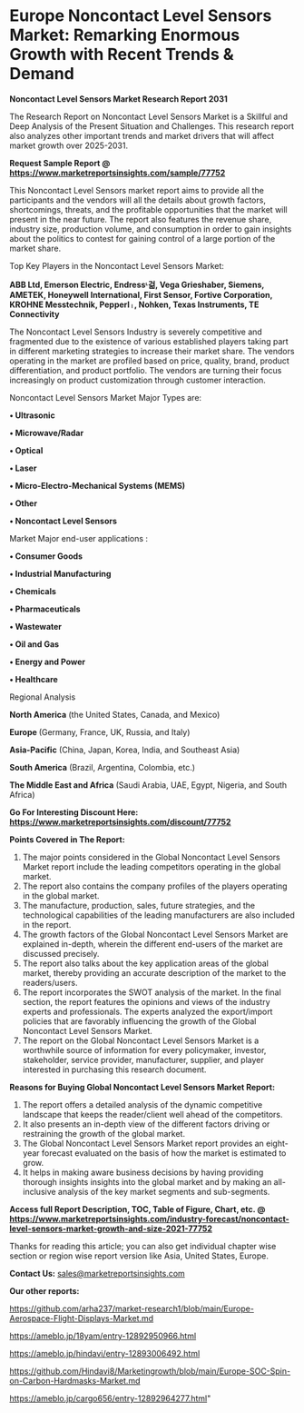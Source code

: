 # Europe Noncontact Level Sensors Market: Remarking Enormous Growth with Recent Trends & Demand

<strong>Noncontact Level Sensors Market Research Report 2031</strong>

The Research Report on Noncontact Level Sensors Market is a Skillful and Deep Analysis of the Present Situation and Challenges. This research report also analyzes other important trends and market drivers that will affect market growth over 2025-2031.

<strong>Request Sample Report @ <a href=https://www.marketreportsinsights.com/sample/77752>https://www.marketreportsinsights.com/sample/77752</a></strong>

This Noncontact Level Sensors market report aims to provide all the participants and the vendors will all the details about growth factors, shortcomings, threats, and the profitable opportunities that the market will present in the near future. The report also features the revenue share, industry size, production volume, and consumption in order to gain insights about the politics to contest for gaining control of a large portion of the market share.

Top Key Players in the Noncontact Level Sensors Market:

<strong>ABB Ltd, Emerson Electric, Endressᶫ걺, Vega Grieshaber, Siemens, AMETEK, Honeywell International, First Sensor, Fortive Corporation, KROHNE Messtechnik, Pepperlᛧ, Nohken, Texas Instruments, TE Connectivity</strong>

The Noncontact Level Sensors Industry is severely competitive and fragmented due to the existence of various established players taking part in different marketing strategies to increase their market share. The vendors operating in the market are profiled based on price, quality, brand, product differentiation, and product portfolio. The vendors are turning their focus increasingly on product customization through customer interaction.

Noncontact Level Sensors Market Major Types are:

<strong>• Ultrasonic

• Microwave/Radar

• Optical

• Laser

• Micro-Electro-Mechanical Systems (MEMS)

• Other

• Noncontact Level Sensors</strong>

Market Major end-user applications :

<strong>• Consumer Goods

• Industrial Manufacturing

• Chemicals

• Pharmaceuticals

• Wastewater

• Oil and Gas

• Energy and Power

• Healthcare</strong>

Regional Analysis

</u><strong><b>North America</b></strong> (the United States, Canada, and Mexico)

<strong><b>Europe </b></strong>(Germany, France, UK, Russia, and Italy)

<strong><b>Asia-Pacific</b></strong> (China, Japan, Korea, India, and Southeast Asia)

<strong><b>South America</b></strong> (Brazil, Argentina, Colombia, etc.)

<strong><b>The Middle East and Africa</b></strong> (Saudi Arabia, UAE, Egypt, Nigeria, and South Africa)

<strong>Go For Interesting Discount Here: <a href=https://www.marketreportsinsights.com/discount/77752>https://www.marketreportsinsights.com/discount/77752</a></strong>

<strong>Points Covered in The Report:</strong>
<ol>
  <li>The major points considered in the Global Noncontact Level Sensors Market report include the leading competitors operating in the global market.</li>
  <li>The report also contains the company profiles of the players operating in the global market.</li>
  <li>The manufacture, production, sales, future strategies, and the technological capabilities of the leading manufacturers are also included in the report.</li>
  <li>The growth factors of the Global Noncontact Level Sensors Market are explained in-depth, wherein the different end-users of the market are discussed precisely.</li>
  <li>The report also talks about the key application areas of the global market, thereby providing an accurate description of the market to the readers/users.</li>
  <li>The report incorporates the SWOT analysis of the market. In the final section, the report features the opinions and views of the industry experts and professionals. The experts analyzed the export/import policies that are favorably influencing the growth of the Global Noncontact Level Sensors Market.</li>
  <li>The report on the Global Noncontact Level Sensors Market is a worthwhile source of information for every policymaker, investor, stakeholder, service provider, manufacturer, supplier, and player interested in purchasing this research document.</li>
</ol>
<strong>Reasons for Buying Global Noncontact Level Sensors Market Report:</strong>

<ol>
  <li>The report offers a detailed analysis of the dynamic competitive landscape that keeps the reader/client well ahead of the competitors.</li>
  <li>It also presents an in-depth view of the different factors driving or restraining the growth of the global market.</li>
  <li>The Global Noncontact Level Sensors Market report provides an eight-year forecast evaluated on the basis of how the market is estimated to grow.</li>
  <li>It helps in making aware business decisions by having providing thorough insights insights into the global market and by making an all-inclusive analysis of the key market segments and sub-segments.</li>
</ol>
<strong>Access full Report Description, TOC, Table of Figure, Chart, etc. @ <a href=https://www.marketreportsinsights.com/industry-forecast/noncontact-level-sensors-market-growth-and-size-2021-77752>https://www.marketreportsinsights.com/industry-forecast/noncontact-level-sensors-market-growth-and-size-2021-77752</a></strong>


Thanks for reading this article; you can also get individual chapter wise section or region wise report version like Asia, United States, Europe.

<strong>Contact Us:</strong>
sales@marketreportsinsights.com

<strong>Our other reports:</strong>

<a href=https://github.com/arha237/market-research1/blob/main/Europe-Aerospace-Flight-Displays-Market.md>https://github.com/arha237/market-research1/blob/main/Europe-Aerospace-Flight-Displays-Market.md</a>

<a href=https://ameblo.jp/18yam/entry-12892950966.html>https://ameblo.jp/18yam/entry-12892950966.html</a>

<a href=https://ameblo.jp/hindavi/entry-12893006492.html>https://ameblo.jp/hindavi/entry-12893006492.html</a>

<a href=https://github.com/Hindavi8/Marketingrowth/blob/main/Europe-SOC-Spin-on-Carbon-Hardmasks-Market.md>https://github.com/Hindavi8/Marketingrowth/blob/main/Europe-SOC-Spin-on-Carbon-Hardmasks-Market.md</a>

<a href=https://ameblo.jp/cargo656/entry-12892964277.html>https://ameblo.jp/cargo656/entry-12892964277.html</a>"
